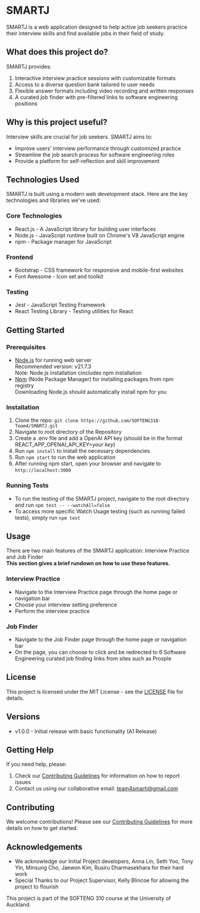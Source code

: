 # SMARTJ

SMARTJ is a web application designed to help active job seekers practice their interview skills and find available jobs in their field of study.

## What does this project do?

SMARTJ provides:

1. Interactive interview practice sessions with customizable formats
2. Access to a diverse question bank tailored to user needs
3. Flexible answer formats including video recording and written responses
4. A curated job finder with pre-filtered links to software engineering positions

## Why is this project useful?

Interview skills are crucial for job seekers. SMARTJ aims to:

- Improve users' interview performance through customized practice
- Streamline the job search process for software engineering roles
- Provide a platform for self-reflection and skill improvement

## Technologies Used

SMARTJ is built using a modern web development stack. Here are the key technologies and libraries we've used:

### Core Technologies

- React.js - A JavaScript library for building user interfaces
- Node.js - JavaScript runtime built on Chrome's V8 JavaScript engine
- npm - Package manager for JavaScript

### Frontend

- Bootstrap - CSS framework for responsive and mobile-first websites
- Font Awesome - Icon set and toolkit

### Testing

- Jest - JavaScript Testing Framework
- React Testing Library - Testing utilities for React

## Getting Started

### Prerequisites

- [Node.js](https://nodejs.org/en/download/prebuilt-installer) for running web server <br /> Recommended version: v21.7.3 <br />
  Note: Node.js installation cincludes npm installation
- [Npm](https://docs.npmjs.com/downloading-and-installing-node-js-and-npm) (Node Package Manager) for installing packages from npm registry<br />
  Downloading Node.js should automatically install npm for you

### Installation

1. Clone the repo: `git clone https://github.com/SOFTENG310-Team4/SMARTJ.git`
2. Navigate to root directory of the Repository
3. Create a .env file and add a OpenAI API key (should be in the format REACT_APP_OPENAI_API_KEY=*your key*)
4. Run `npm install` to install the necessary dependencies
5. Run `npm start` to run the web application
6. After running npm start, open your browser and navigate to `http://localhost:3000`

### Running Tests

- To run the testing of the SMARTJ project, navigate to the root directory and run `npm test -- --watchAll=false`
- To access more specific Watch Usage testing (such as running failed tests), simply run `npm test`

## Usage

There are two main features of the SMARTJ application: Interview Practice and Job Finder<br />
**This section gives a brief rundown on how to use these features.**

### Interview Practice

- Navigate to the Interview Practice page through the home page or navigation bar
- Choose your interview setting preference
- Perform the interview practice

### Job Finder

- Navigate to the Job Finder page through the home page or navigation bar
- On the page, you can choose to click and be redirected to 6 Software Engineering curated job finding links from sites such as Prosple

## License

This project is licensed under the MIT License - see the [LICENSE](LICENSE.md) file for details.

## Versions

- v1.0.0 - Initial release with basic functionality (A1 Release)

## Getting Help

If you need help, please:

1. Check our [Contributing Guidelines](CONTRIBUTING.md) for information on how to report issues
2. Contact us using our collaborative email: team4smartj@gmail.com

## Contributing

We welcome contributions! Please see our [Contributing Guidelines](CONTRIBUTING.md) for more details on how to get started.

## Acknowledgements

- We acknowledge our Initial Project developers, Anna Lin, Seth Yoo, Tony Yin, Minsung Cho, Jaewon Kim, Rusiru Dharmasekhara for their hard work
- Special Thanks to our Project Supervisor, Kelly Blincoe for allowing the project to flourish

This project is part of the SOFTENG 310 course at the University of Auckland.
